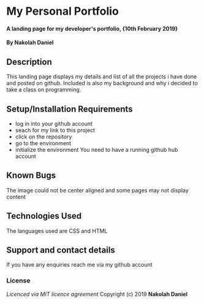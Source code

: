 # My Personal Portfolio
#### A landing page for my developer's portfolio, {10th February 2019}
#### By **Nakolah Daniel**
## Description
This landing page displays my details and list of all the projects i have done and posted on github. Included is also my background and why i decided to take a class on programming.
## Setup/Installation Requirements
* log in into your github account
* seach for my link to this project
* click on the repository
* go to the environment
* initialize the environment
You need to have a running github hub account
## Known Bugs
The image could not be center aligned and some pages may not display content
## Technologies Used
The languages used are CSS and HTML
## Support and contact details
If you have any enquiries reach me via my github account
### License
*Licenced via MIT licence agreement*
Copyright (c) 2019 **Nakolah Daniel**
